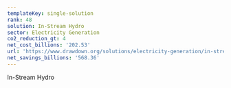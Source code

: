 ```yaml
---
templateKey: single-solution
rank: 48
solution: In-Stream Hydro
sector: Electricity Generation
co2_reduction_gt: 4
net_cost_billions: '202.53'
url: 'https://www.drawdown.org/solutions/electricity-generation/in-stream-hydro'
net_savings_billions: '568.36'
---
```


In-Stream Hydro